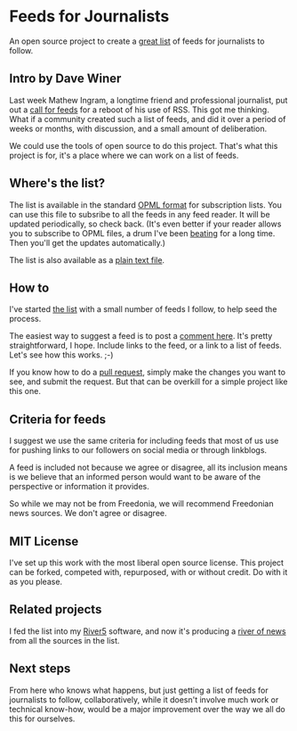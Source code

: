 # Feeds for Journalists

An open source project to create a <a href="https://github.com/scripting/feedsForJournalists/blob/master/list.txt">great list</a> of feeds for journalists to follow.

## Intro by Dave Winer

Last week Mathew Ingram, a longtime friend and professional journalist, put out a <a href="https://twitter.com/mathewi/status/952214692918734848">call for feeds</a> for a reboot of his use of RSS. This got me thinking. What if a community created such a list of feeds, and did it over a period of weeks or months, with discussion, and a small amount of deliberation. 

We could use the tools of open source to do this project. That's what this project is for, it's a place where we can work on a list of feeds. 

## Where's the list?

The list is available in the standard <a href="https://raw.githubusercontent.com/scripting/feedsForJournalists/master/list.opml">OPML format</a> for subscription lists. You can use this file to subsribe to all the feeds in any feed reader. It will be updated periodically, so check back. (It's even better if your reader allows you to subscribe to OPML files, a drum I've been <a href="http://scripting.com/2013/08/15/feedReaderDevs">beating</a> for a long time. Then you'll get the updates automatically.)

The list is also available as a <a href="https://github.com/scripting/feedsForJournalists/blob/master/list.txt">plain text file</a>. 

## How to

I've started <a href="https://github.com/scripting/feedsForJournalists/blob/master/list.txt">the list</a> with a small number of feeds I follow, to help seed the process. 

The easiest way to suggest a feed is to post a <a href="https://github.com/scripting/feedsForJournalists/issues/3">comment here</a>. It's pretty straightforward, I hope. Include links to the feed, or a link to a list of feeds. Let's see how this works. ;-)

If you know how to do a <a href="https://yangsu.github.io/pull-request-tutorial/">pull request</a>, simply make the changes you want to see, and submit the request. But that can be overkill for a simple project like this one. 

## Criteria for feeds

I suggest we use the same criteria for including feeds that most of us use for pushing links to our followers on social media or through  linkblogs. 

A feed is included not because we agree or disagree, all its inclusion means is we believe that an informed person would want to be aware of the perspective or information it provides. 

So while we may not be from Freedonia, we will recommend Freedonian news sources. We don't agree or disagree. 

## MIT License

I've set up this work with the most liberal open source license. This project can be forked, competed with, repurposed, with or without credit. Do with it as you please.

## Related projects

I fed the list into my <a href="https://github.com/scripting/river5">River5</a> software, and now it's producing a <a href="http://scripting.com/journalists/">river of news</a> from all the sources in the list. 

## Next steps

From here who knows what happens, but just getting a list of feeds for journalists to follow, collaboratively, while it doesn't involve much work or technical know-how, would be a major improvement over the way we all do this for ourselves. 


